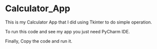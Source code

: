 # Calculator_App

This is my Calculator App that I did using Tkinter to do simple operation.

To run this code and see my app you just need PyCharm IDE. 

Finally, Copy the code and run it.
